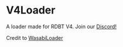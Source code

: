 # V4Loader
A loader made for RDBT V4.
Join our [Discord!](https://discord.gg/Scatha)

Credit to [WasabiLoader](https://github.com/ProbAlex/WasabiLoader)
